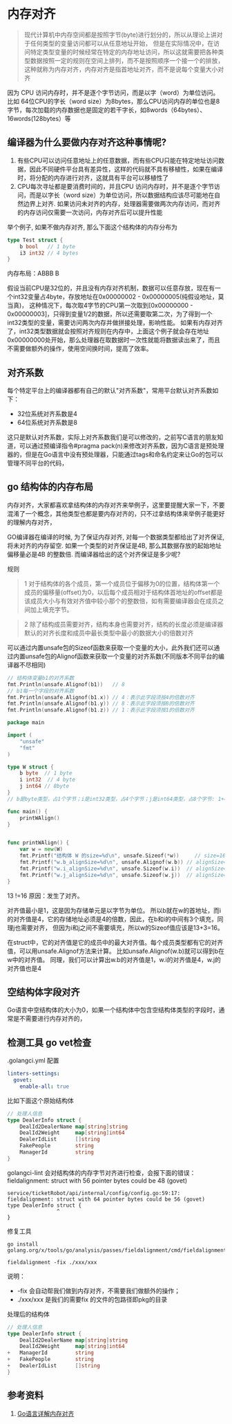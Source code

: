 # 内存对齐

> 现代计算机中内存空间都是按照字节(byte)进行划分的，所以从理论上讲对于任何类型的变量访问都可以从任意地址开始，
> 但是在实际情况中，在访问特定类型变量的时候经常在特定的内存地址访问，所以这就需要把各种类型数据按照一定的规则在空间上排列，而不是按照顺序一个接一个的排放，这种就称为内存对齐，内存对齐是指首地址对齐，而不是说每个变量大小对齐

因为 CPU 访问内存时，并不是逐个字节访问，而是以字（word）为单位访问。
比如 64位CPU的字长（word size）为8bytes，那么CPU访问内存的单位也是8字节，每次加载的内存数据也是固定的若干字长，如8words（64bytes）、16words(128bytes）等



## 编译器为什么要做内存对齐这种事情呢? 

1. 有些CPU可以访问任意地址上的任意数据，而有些CPU只能在特定地址访问数据，因此不同硬件平台具有差异性，这样的代码就不具有移植性，如果在编译时，将分配的内存进行对齐，这就具有平台可以移植性了
2. CPU每次寻址都是要消费时间的，并且CPU 访问内存时，并不是逐个字节访问，而是以字长（word size）为单位访问，所以数据结构应该尽可能地在自然边界上对齐. 
   如果访问未对齐的内存，处理器需要做两次内存访问，而对齐的内存访问仅需要一次访问，内存对齐后可以提升性能

举个例子, 如果不做内存对齐, 那么下面这个结构体的内存分布为
```go
type Test struct {
 	b bool   // 1 byte
 	i3 int32 // 4 bytes
}
```
内存布局：ABBB B

假设当前CPU是32位的，并且没有内存对齐机制，数据可以任意存放，现在有一个int32变量占4byte，存放地址在0x00000002 - 0x00000005(纯假设地址，莫当真)，
这种情况下，每次取4字节的CPU第一次取到[0x00000000 - 0x00000003]，只得到变量1/2的数据，所以还需要取第二次，为了得到一个int32类型的变量，需要访问两次内存并做拼接处理，影响性能。
如果有内存对齐了，int32类型数据就会按照对齐规则在内存中，上面这个例子就会存在地址0x00000000处开始，那么处理器在取数据时一次性就能将数据读出来了，而且不需要做额外的操作，使用空间换时间，提高了效率。

## 对齐系数
每个特定平台上的编译器都有自己的默认"对齐系数"，常用平台默认对齐系数如下：

- 32位系统对齐系数是4
- 64位系统对齐系数是8

这只是默认对齐系数，实际上对齐系数我们是可以修改的，之前写C语言的朋友知道，可以通过预编译指令#pragma pack(n)来修改对齐系数，因为C语言是预处理器的，但是在Go语言中没有预处理器，只能通过tags和命名约定来让Go的包可以管理不同平台的代码，


## go 结构体的内存布局
内存对齐，大家都喜欢拿结构体的内存对齐来举例子，这里要提醒大家一下，不要混淆了一个概念，其他类型也都是要内存对齐的，只不过拿结构体来举例子能更好的理解内存对齐，

GO编译器在编译的时候, 为了保证内存对齐, 对每一个数据类型都给出了对齐保证, 将未对齐的内存留空. 
如果一个类型的对齐保证是4B, 那么其数据存放的起始地址偏移量必是4B 的整数倍. 而编译器给出的这个对齐保证是多少呢? 

规则
> 1 对于结构体的各个成员，第一个成员位于偏移为0的位置，结构体第一个成员的偏移量(offset)为0，以后每个成员相对于结构体首地址的offset都是该成员大小与有效对齐值中较小那个的整数倍，如有需要编译器会在成员之间加上填充字节。

> 2 除了结构成员需要对齐，结构本身也需要对齐，结构的长度必须是编译器默认的对齐长度和成员中最长类型中最小的数据大小的倍数对齐


可以通过内置unsafe包的Sizeof函数来获取一个变量的大小，此外我们还可以通过内置unsafe包的Alignof函数来获取一个变量的对齐系数(不同版本不同平台的编译器不尽相同)

```go
// 结构体变量b1的对齐系数
fmt.Println(unsafe.Alignof(b1))   // 8
// b1每一个字段的对齐系数
fmt.Println(unsafe.Alignof(b1.x)) // 4：表示此字段须按4的倍数对齐
fmt.Println(unsafe.Alignof(b1.y)) // 8：表示此字段须按8的倍数对齐
fmt.Println(unsafe.Alignof(b1.z)) // 1：表示此字段须按1的倍数对齐
```


```go
package main

import (
	"unsafe"
	"fmt"
)

type W struct {
	b byte  // 1 byte
	i int32  // 4 byte
	j int64 // 8byte
}
// b是byte类型，占1个字节；i是int32类型，占4个字节；j是int64类型，占8个字节: 1+4+8=13

func main() {
	printWAlign()
}


func printWAlign() {
    var w = new(W)
    fmt.Printf("结构体 W 的size=%d\n", unsafe.Sizeof(*w))     // size=16
    fmt.Printf("w.b_alignSize=%d\n", unsafe.Alignof(w.b)) // alignSize=1
    fmt.Printf("w.i_alignSize=%d\n", unsafe.Sizeof(w.i))  // alignSize=4
    fmt.Printf("w.j_alignSize=%d\n", unsafe.Sizeof(w.j))  // alignSize=8
}
```
13 !=16
原因：发生了对齐。

对齐值最小是1，这是因为存储单元是以字节为单位。
所以b就在w的首地址，而i的对齐值是4，它的存储地址必须是4的倍数，因此，在b和i的中间有3个填充，同理j也需要对齐，
但因为i和j之间不需要填充，所以w的Sizeof值应该是13+3=16。


在struct中，它的对齐值是它的成员中的最大对齐值。每个成员类型都有它的对齐值，可以用unsafe.Alignof方法来计算。
比如unsafe.Alignof(w.b)就可以得到b在w中的对齐值。
同理，我们可以计算出w.b的对齐值是1，w.i的对齐值是4，w.j的对齐值也是4


## 空结构体字段对齐
Go语言中空结构体的大小为0，如果一个结构体中包含空结构体类型的字段时，通常是不需要进行内存对齐的，




## 检测工具 go vet检查

.golangci.yml 配置
```yaml
linters-settings:
  govet:
    enable-all: true

```


比如下面这个原始结构体
```go
// 处理人信息
type DealerInfo struct {
	DealId2DealerName map[string]string
	DealId2Weight     map[string]int64
	DealerIdList      []string 
	FakePeople        string   
	ManagerId         string   
}

```

golangci-lint 会对结构体的内存字节对齐进行检查，会报下面的错误：
fieldalignment: struct with 56 pointer bytes could be 48 (govet)
```shell
service/ticketRobot/api/internal/config/config.go:59:17: fieldalignment: struct with 64 pointer bytes could be 56 (govet)
type DealerInfo struct {
                ^
}         
```

修复工具
```shell
go install golang.org/x/tools/go/analysis/passes/fieldalignment/cmd/fieldalignment@latest
```
```shell
fieldalignment -fix ./xxx/xxx
```
说明：
* -fix 会自动帮我们做到内存对齐，不需要我们做额外的操作；
* ./xxx/xxx 是我们的需要fix 的文件的包路径即pkg的目录

处理后的结构体
```go
// 处理人信息
type DealerInfo struct {
    DealId2DealerName map[string]string
    DealId2Weight     map[string]int64
+	ManagerId         string
+	FakePeople        string
+	DealerIdList      []string
}

```

## 参考资料
1. [Go语言详解内存对齐](https://blog.csdn.net/qq_53267860/article/details/124881698)